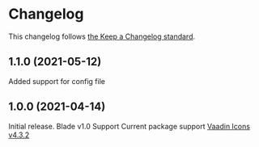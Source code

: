 # Changelog

This changelog follows [the Keep a Changelog standard](https://keepachangelog.com).

## 1.1.0 (2021-05-12)
Added support for config file

## 1.0.0 (2021-04-14)

Initial release.
Blade v1.0 Support
Current package support [Vaadin Icons v4.3.2](https://github.com/vaadin/vaadin-icons/releases/tag/v4.3.2)
